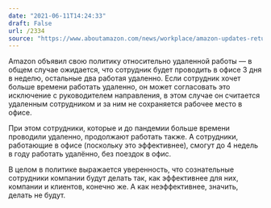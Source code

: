 ```yaml
---
date: "2021-06-11T14:24:33"
draft: False
url: /2334
source: "https://www.aboutamazon.com/news/workplace/amazon-updates-return-to-office-guidance"
---
```


Amazon объявил свою политику относительно удаленной работы — в общем случае ожидается, что сотрудник будет проводить в офисе 3 дня в неделю, остальные два работая удаленно. Если сотрудник хочет больше времени работать удаленно, он может согласовать это исключение с руководителем направления, в этом случае он считается удаленным сотрудником и за ним не сохраняется рабочее место в офисе.

При этом сотрудники, которые и до пандемии больше времени проводили удаленно, продолжают работать также. А сотрудники, работающие в офисе (поскольку это эффективнее), смогут до 4 недель в году работать удалённо, без поездок в офис.

В целом в политике выражается уверенность, что сознательные сотрудники компании будут делать так, как эффективнее для них, компании и клиентов, конечно же. А как неэффективнее, значить, делать не будут.
